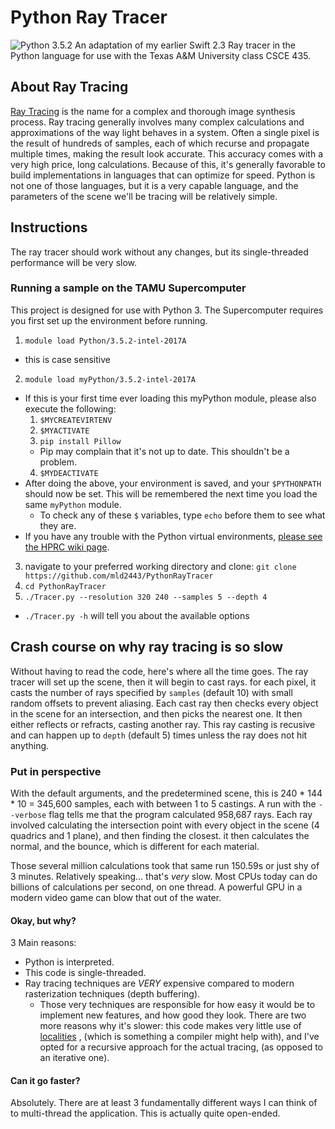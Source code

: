 # Python Ray Tracer
![Python 3.5.2](https://img.shields.io/badge/Python-3.5.2-brightgreen.svg)
An adaptation of my earlier Swift 2.3 Ray tracer in the Python language for use with the Texas A&M University class CSCE 435.

## About Ray Tracing
[Ray Tracing](https://en.wikipedia.org/wiki/Ray_tracing_(graphics)) is the name for a complex and thorough image synthesis process. Ray tracing generally involves many complex calculations and approximations of the way light behaves in a system. Often a single pixel is the result of hundreds of samples, each of which recurse and propagate multiple times, making the result look accurate. This accuracy comes with a very high price, long calculations. Because of this, it's generally favorable to build implementations in languages that can optimize for speed. Python is not one of those languages, but it is a very capable language, and the parameters of the scene we'll be tracing will be relatively simple.

## Instructions
The ray tracer should work without any changes, but its single-threaded performance will be very slow.

### Running a sample on the TAMU Supercomputer
This project is designed for use with Python 3. The Supercomputer requires you first set up the environment before running.

1. `module load Python/3.5.2-intel-2017A`
  * this is case sensitive
2. `module load myPython/3.5.2-intel-2017A`
  * If this is your first time ever loading this myPython module, please also execute the following:
    1. `$MYCREATEVIRTENV`
    2. `$MYACTIVATE`
    3. `pip install Pillow`
      * Pip may complain that it's not up to date. This shouldn't be a problem.
    4. `$MYDEACTIVATE`
  * After doing the above, your environment is saved, and your `$PYTHONPATH` should now be set. This will be remembered the next time you load the same `myPython` module.
    * To check any of these `$` variables, type `echo` before them to see what they are.
  * If you have any trouble with the Python virtual environments, [please see the HPRC wiki page](https://hprc.tamu.edu/wiki/index.php/SW:Python#User_installed_using_virtual_environments).
3. navigate to your preferred working directory and clone: `git clone https://github.com/mld2443/PythonRayTracer`
4. `cd PythonRayTracer`
5. `./Tracer.py --resolution 320 240 --samples 5 --depth 4`
  * `./Tracer.py -h` will tell you about the available options

## Crash course on why ray tracing is so slow
Without having to read the code, here's where all the time goes. The ray tracer will set up the scene, then it will begin to cast rays. for each pixel, it casts the number of rays specified by `samples` (default 10) with small random offsets to prevent aliasing. Each cast ray then checks every object in the scene for an intersection, and then picks the nearest one. It then either reflects or refracts, casting another ray. This ray casting is recusive and can happen up to `depth` (default 5) times unless the ray does not hit anything.

### Put in perspective
With the default arguments, and the predetermined scene, this is 240 * 144 * 10 = 345,600 samples, each with between 1 to 5 castings. A run with the `--verbose` flag tells me that the program calculated 958,687 rays. Each ray involved calculating the intersection point with every object in the scene (4 quadrics and 1 plane), and then finding the closest. it then calculates the normal, and the bounce, which is different for each material.

Those several million calculations took that same run 150.59s or just shy of 3 minutes. Relatively speaking... that's *very* slow. Most CPUs today can do billions of calculations per second, on one thread. A powerful GPU in a modern video game can blow that out of the water.

#### Okay, but why?
3 Main reasons:
* Python is interpreted.
* This code is single-threaded.
* Ray tracing techniques are *VERY* expensive compared to modern rasterization techniques (depth buffering).
  * Those very techniques are responsible for how easy it would be to implement new features, and how good they look.
There are two more reasons why it's slower: this code makes very little use of [localities](https://en.wikipedia.org/wiki/Locality_of_reference) , (which is something a compiler might help with), and I've opted for a recursive approach for the actual tracing, (as opposed to an iterative one).

#### Can it go faster?
Absolutely. There are at least 3 fundamentally different ways I can think of to multi-thread the application. This is actually quite open-ended.
